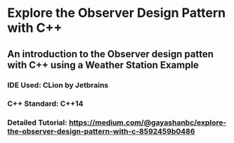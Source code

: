 # Explore the Observer Design Pattern with C++
## An introduction to the Observer design patten with C++ using a Weather Station Example

### IDE Used: CLion by Jetbrains
### C++ Standard: C++14
### Detailed Tutorial: https://medium.com/@gayashanbc/explore-the-observer-design-pattern-with-c-8592459b0486
